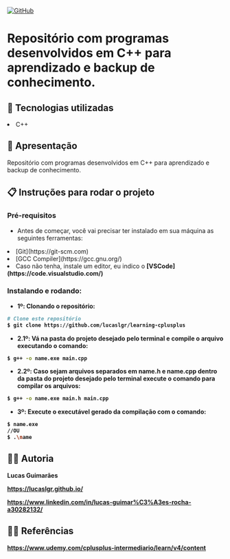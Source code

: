 <a href="./LICENSE">![GitHub](https://img.shields.io/badge/license-MIT-green)</a>

# Repositório com programas desenvolvidos em C++ para aprendizado e backup de conhecimento.

## :rocket: Tecnologias utilizadas

<li>C++</li>

## :loudspeaker: Apresentação

Repositório com programas desenvolvidos em C++ para aprendizado e backup de conhecimento.

## :clipboard: Instruções para rodar o projeto

### Pré-requisitos

- Antes de começar, você vai precisar ter instalado em sua máquina as seguintes ferramentas:

<li>[Git](https://git-scm.com)</li>
<li>[GCC Compiler](https://gcc.gnu.org/)</li>
<li>Caso não tenha, instale um editor, eu indico o <b>[VSCode](https://code.visualstudio.com/)</li>

### Instalando e rodando:

- 1º: Clonando o repositório:

```bash
# Clone este repositório
$ git clone https://github.com/lucaslgr/learning-cplusplus
```

- 2.1º: Vá na pasta do projeto desejado pelo terminal e compile o arquivo executando o comando:

```bash
$ g++ -o name.exe main.cpp
```
- 2.2º: Caso sejam arquivos separados em **name.h** e **name.cpp** dentro da pasta do projeto desejado pelo terminal execute o comando para compilar os arquivos:

```bash
$ g++ -o name.exe main.h main.cpp
```

- 3º: Execute o executável gerado da compilação com o comando:

```bash
$ name.exe
//OU
$ .\name
```

## :man_technologist: Autoria

Lucas Guimarães

https://lucaslgr.github.io/

https://www.linkedin.com/in/lucas-guimar%C3%A3es-rocha-a30282132/

## :male_detective: Referências

https://www.udemy.com/cplusplus-intermediario/learn/v4/content
